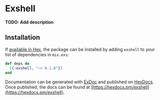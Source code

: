 # Exshell

**TODO: Add description**

## Installation

If [available in Hex](https://hex.pm/docs/publish), the package can be installed
by adding `exshell` to your list of dependencies in `mix.exs`:

```elixir
def deps do
  [{:exshell, "~> 0.1.0"}]
end
```

Documentation can be generated with [ExDoc](https://github.com/elixir-lang/ex_doc)
and published on [HexDocs](https://hexdocs.pm). Once published, the docs can
be found at [https://hexdocs.pm/exshell](https://hexdocs.pm/exshell).

